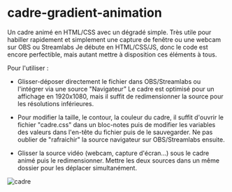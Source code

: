 # cadre-gradient-animation
Un cadre animé en HTML/CSS avec un dégradé simple. Très utile pour habiller rapidement et simplement une capture de fenêtre ou une webcam sur OBS ou Streamlabs
Je débute en HTML/CSS/JS, donc le code est encore perfectible, mais autant mettre à disposition ces éléments à tous.

Pour l'utiliser : 

- Glisser-déposer directement le fichier dans OBS/Streamlabs ou l'intégrer via une source "Navigateur"
Le cadre est optimisé pour un affichage en 1920x1080, mais il suffit de redimensionner la source pour les résolutions inférieures.

- Pour modifier la taille, le contour, la couleur du cadre, il suffit d'ouvrir le fichier "cadre.css" dans un bloc-notes puis de modifier les variables des valeurs dans l'en-tête du fichier puis de le sauvegarder. Ne pas oublier de "rafraichir" la source navigateur sur OBS/Streamlabs ensuite.

- Glisser la source vidéo (webcam, capture d'écran...) sous le cadre animé puis le redimensionner. Mettre les deux sources dans un même dossier pour les déplacer simultanément.

![cadre](https://user-images.githubusercontent.com/91347360/170236084-fc1d4973-4808-4996-bc87-d7ac1bb699b3.gif)
